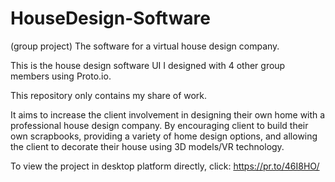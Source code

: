 # HouseDesign-Software
(group project) The software for a virtual house design company.

This is the house design software UI I designed with 4 other group members using Proto.io.

This repository only contains my share of work.

It aims to increase the client involvement in designing their own home with a professional house design company. By encouraging client to build their own scrapbooks, providing a variety of home design options, and allowing the client to decorate their house using 3D models/VR technology.

To view the project in desktop platform directly, click: https://pr.to/46I8HO/
